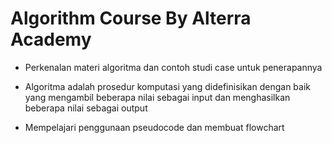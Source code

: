 # Algorithm Course By Alterra Academy

- Perkenalan materi algoritma dan contoh studi case untuk penerapannya

- Algoritma adalah prosedur komputasi yang didefinisikan dengan baik yang mengambil beberapa nilai sebagai input dan menghasilkan beberapa nilai sebagai output

- Mempelajari penggunaan pseudocode dan membuat flowchart
